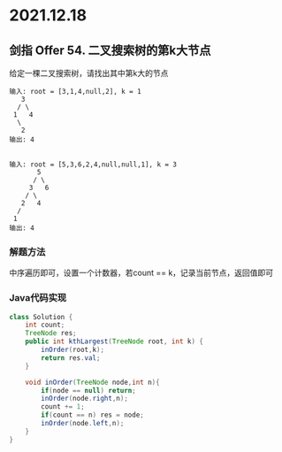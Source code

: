 # 2021.12.18

## 剑指 Offer 54. 二叉搜索树的第k大节点

给定一棵二叉搜索树，请找出其中第k大的节点

```
输入: root = [3,1,4,null,2], k = 1
   3
  / \
 1   4
  \
   2
输出: 4


```

```
输入: root = [5,3,6,2,4,null,null,1], k = 3
       5
      / \
     3   6
    / \
   2   4
  /
 1
输出: 4
```

### 解题方法

中序遍历即可，设置一个计数器，若count == k，记录当前节点，返回值即可

### Java代码实现

```java
class Solution {
    int count;
    TreeNode res;
    public int kthLargest(TreeNode root, int k) {
        inOrder(root,k);
        return res.val;
    }

    void inOrder(TreeNode node,int n){
        if(node == null) return;
        inOrder(node.right,n);
        count += 1;
        if(count == n) res = node;
        inOrder(node.left,n);
    }
}
```



